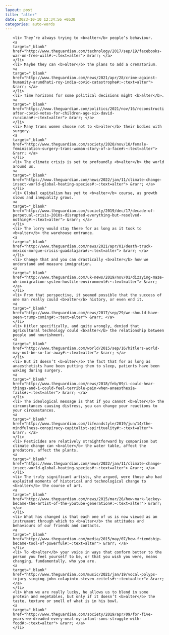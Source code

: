 ```yaml
---
layout: post
title: "alter"
date: 2023-10-10 12:34:56 +0530
categories: auto-words
---
```

<ol>

    <li> They’re always trying to <b>alter</b> people’s behaviour.
    <a 
    target="_blank" 
    href="http://www.theguardian.com/technology/2017/sep/19/facebooks-war-on-free-will#:~:text=alter"> &rarr; </a>
    </li>
    <li> Maybe they can <b>alter</b> the plans to add a crematorium.
    <a 
    target="_blank" 
    href="http://www.theguardian.com/news/2021/apr/28/crime-against-humanity-arundhati-roy-india-covid-catastrophe#:~:text=alter"> &rarr; </a>
    </li>
    <li> Time horizons for some political decisions might <b>alter</b>.
    <a 
    target="_blank" 
    href="https://www.theguardian.com/politics/2021/nov/16/reconstruction-after-covid-votes-for-children-age-six-david-runciman#:~:text=alter"> &rarr; </a>
    </li>
    <li> Many trans women choose not to <b>alter</b> their bodies with surgery.
    <a 
    target="_blank" 
    href="http://www.theguardian.com/society/2020/nov/10/female-feminisation-surgery-trans-woman-story-of-a-face#:~:text=alter"> &rarr; </a>
    </li>
    <li> The climate crisis is set to profoundly <b>alter</b> the world around us.
    <a 
    target="_blank" 
    href="https://www.theguardian.com/news/2022/jan/11/climate-change-insect-world-global-heating-species#:~:text=alter"> &rarr; </a>
    </li>
    <li> Global capitalism has yet to <b>alter</b> course, as growth slows and inequality grows.
    <a 
    target="_blank" 
    href="http://www.theguardian.com/society/2019/dec/17/decade-of-perpetual-crisis-2010s-disrupted-everything-but-resolved-nothing#:~:text=alter"> &rarr; </a>
    </li>
    <li> The lorry would stay there for as long as it took to <b>alter</b> the warehouse entrance.
    <a 
    target="_blank" 
    href="http://www.theguardian.com/news/2021/apr/01/death-truck-mexico-morgue-crisis-guadalajara#:~:text=alter"> &rarr; </a>
    </li>
    <li> Change that and you can drastically <b>alter</b> how we understand and measure immigration.
    <a 
    target="_blank" 
    href="http://www.theguardian.com/uk-news/2019/nov/01/dizzying-maze-uk-immigration-system-hostile-environment#:~:text=alter"> &rarr; </a>
    </li>
    <li> From that perspective, it seemed possible that the success of one man really could <b>alter</b> history, or even end it.
    <a 
    target="_blank" 
    href="http://www.theguardian.com/news/2017/sep/29/we-should-have-seen-trump-coming#:~:text=alter"> &rarr; </a>
    </li>
    <li> Hitler specifically, and quite wrongly, denied that agricultural technology could <b>alter</b> the relationship between people and nourishment.
    <a 
    target="_blank" 
    href="http://www.theguardian.com/world/2015/sep/16/hitlers-world-may-not-be-so-far-away#:~:text=alter"> &rarr; </a>
    </li>
    <li> But it doesn’t <b>alter</b> the fact that for as long as anaesthetists have been putting them to sleep, patients have been waking during surgery.
    <a 
    target="_blank" 
    href="http://www.theguardian.com/news/2018/feb/09/i-could-hear-things-and-i-could-feel-terrible-pain-when-anaesthesia-fails#:~:text=alter"> &rarr; </a>
    </li>
    <li> The ideological message is that if you cannot <b>alter</b> the circumstances causing distress, you can change your reactions to your circumstances.
    <a 
    target="_blank" 
    href="http://www.theguardian.com/lifeandstyle/2019/jun/14/the-mindfulness-conspiracy-capitalist-spirituality#:~:text=alter"> &rarr; </a>
    </li>
    <li> Pesticides are relatively straightforward by comparison but climate change can <b>alter</b> the water table, affect the predators, affect the plants.
    <a 
    target="_blank" 
    href="https://www.theguardian.com/news/2022/jan/11/climate-change-insect-world-global-heating-species#:~:text=alter"> &rarr; </a>
    </li>
    <li> The truly significant artists, she argued, were those who had exploited moments of historical and technological change to <b>alter</b> the course of art.
    <a 
    target="_blank" 
    href="http://www.theguardian.com/news/2015/mar/26/how-mark-leckey-became-the-artist-of-the-youtube-generation#:~:text=alter"> &rarr; </a>
    </li>
    <li> What has changed is that each one of us is now viewed as an instrument through which to <b>alter</b> the attitudes and behaviours of our friends and contacts.
    <a 
    target="_blank" 
    href="http://www.theguardian.com/media/2015/may/07/how-friendship-became-tool-of-powerful#:~:text=alter"> &rarr; </a>
    </li>
    <li> To <b>alter</b> your voice in ways that conform better to the person you feel yourself to be, or that you wish you were, means changing, fundamentally, who you are.
    <a 
    target="_blank" 
    href="http://www.theguardian.com/music/2021/jan/19/vocal-polyps-injury-singing-john-colapinto-steven-zeitels#:~:text=alter"> &rarr; </a>
    </li>
    <li> When we are really lucky, he allows us to blend in some protein and vegetables, but only if it doesn’t <b>alter</b> the taste, texture or smell of what is in his bowl.
    <a 
    target="_blank" 
    href="http://www.theguardian.com/society/2019/apr/09/for-five-years-we-dreaded-every-meal-my-infant-sons-struggle-with-food#:~:text=alter"> &rarr; </a>
    </li>